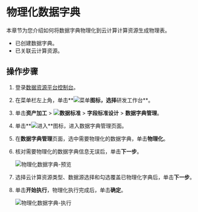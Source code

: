 # 物理化数据字典

本章节为您介绍如何将数据字典物理化到云计算计算资源生成物理表。

-   已创建数据字典。
-   已关联云计算资源。

## 操作步骤

1.  登录[数据资源平台控制台](https://dataq.console.aliyun.com)。

2.  在菜单栏左上角，单击**![菜单](https://static-aliyun-doc.oss-accelerate.aliyuncs.com/assets/img/zh-CN/6504337061/p188771.png)**图标，选择**研发工作台**。

3.  单击**资产加工** \> **![数据标准](https://static-aliyun-doc.oss-accelerate.aliyuncs.com/assets/img/zh-CN/6358100161/p208862.png)** \> **字段标准设计** \> **数据字典管理**。

4.  单击**![进入](https://static-aliyun-doc.oss-accelerate.aliyuncs.com/assets/img/zh-CN/6504337061/p188815.png)**图标，进入数据字典管理页面。

5.  在**数据字典管理**页面，选中需要物理化的数据字典，单击**物理化**。

6.  核对需要物理化的数据字典信息无误后，单击**下一步**。

    ![物理化数据字典-预览](https://static-aliyun-doc.oss-accelerate.aliyuncs.com/assets/img/zh-CN/8376160161/p212940.png)

7.  选择云计算资源类型、数据源选择和勾选覆盖已物理化字典后，单击**下一步**。

8.  单击**开始执行**，物理化执行完成后，单击**确定**。

    ![物理化数据字典-执行](https://static-aliyun-doc.oss-accelerate.aliyuncs.com/assets/img/zh-CN/8376160161/p212942.png)


